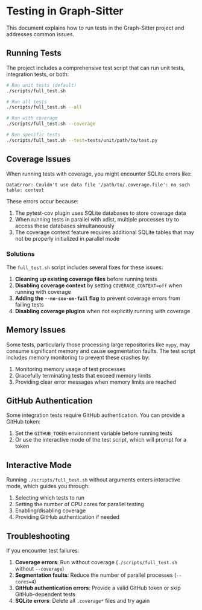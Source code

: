 # Testing in Graph-Sitter

This document explains how to run tests in the Graph-Sitter project and addresses common issues.

## Running Tests

The project includes a comprehensive test script that can run unit tests, integration tests, or both:

```bash
# Run unit tests (default)
./scripts/full_test.sh

# Run all tests
./scripts/full_test.sh --all

# Run with coverage
./scripts/full_test.sh --coverage

# Run specific tests
./scripts/full_test.sh --test=tests/unit/path/to/test.py
```

## Coverage Issues

When running tests with coverage, you might encounter SQLite errors like:

```
DataError: Couldn't use data file '/path/to/.coverage.file': no such table: context
```

These errors occur because:

1. The pytest-cov plugin uses SQLite databases to store coverage data
2. When running tests in parallel with xdist, multiple processes try to access these databases simultaneously
3. The coverage context feature requires additional SQLite tables that may not be properly initialized in parallel mode

### Solutions

The `full_test.sh` script includes several fixes for these issues:

1. **Cleaning up existing coverage files** before running tests
2. **Disabling coverage context** by setting `COVERAGE_CONTEXT=off` when running with coverage
3. **Adding the `--no-cov-on-fail` flag** to prevent coverage errors from failing tests
4. **Disabling coverage plugins** when not explicitly running with coverage

## Memory Issues

Some tests, particularly those processing large repositories like `mypy`, may consume significant memory and cause segmentation faults. The test script includes memory monitoring to prevent these crashes by:

1. Monitoring memory usage of test processes
2. Gracefully terminating tests that exceed memory limits
3. Providing clear error messages when memory limits are reached

## GitHub Authentication

Some integration tests require GitHub authentication. You can provide a GitHub token:

1. Set the `GITHUB_TOKEN` environment variable before running tests
2. Or use the interactive mode of the test script, which will prompt for a token

## Interactive Mode

Running `./scripts/full_test.sh` without arguments enters interactive mode, which guides you through:

1. Selecting which tests to run
2. Setting the number of CPU cores for parallel testing
3. Enabling/disabling coverage
4. Providing GitHub authentication if needed

## Troubleshooting

If you encounter test failures:

1. **Coverage errors**: Run without coverage (`./scripts/full_test.sh` without `--coverage`)
2. **Segmentation faults**: Reduce the number of parallel processes (`--cores=4`)
3. **GitHub authentication errors**: Provide a valid GitHub token or skip GitHub-dependent tests
4. **SQLite errors**: Delete all `.coverage*` files and try again

